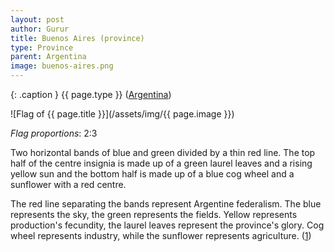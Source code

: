 ```yaml
---
layout: post
author: Gurur
title: Buenos Aires (province)
type: Province
parent: Argentina
image: buenos-aires.png
---
```

{: .caption }
{{ page.type }} ([Argentina](/2019/03/11/argentina.html))

![Flag of {{ page.title }}](/assets/img/{{ page.image }})

*Flag proportions*: 2:3

Two horizontal bands of blue and green divided by a thin red line. The top half of the centre insignia is made up of a green laurel leaves and a rising yellow sun and the bottom half is made up of a blue cog wheel and a sunflower with a red centre. 

The red line separating the bands represent Argentine federalism. The blue represents the sky, the green represents the fields. Yellow represents production's fecundity, the laurel leaves represent the province's glory. Cog wheel represents industry, while the sunflower represents agriculture. (<span class="source-link">[1](https://en.wikipedia.org/wiki/Flag_of_Buenos_Aires_Province)</span>)